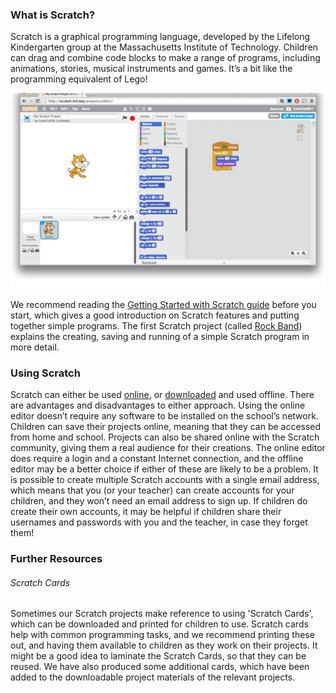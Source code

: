 ### What is Scratch?

Scratch is a graphical programming language, developed by the Lifelong Kindergarten group at the Massachusetts Institute of Technology. Children can drag and combine code blocks to make a range of programs, including animations, stories, musical instruments and games. It’s a bit like the programming equivalent of Lego!

![scratch editor](images/scratch/scratch-editor.png)

We recommend reading the [Getting Started with Scratch guide](http://scratch.mit.edu/scratchr2/static/__1371843055__/pdfs/help/ScratchGetStarted_beta_draft_Jan2013.pdf) before you start, which gives a good introduction on Scratch features and putting together simple programs. The first Scratch project (called [Rock Band](http://jumpto.cc/rockband)) explains the creating, saving and running of a simple Scratch program in more detail.

### Using Scratch

Scratch can either be used [online](http://jumpto.cc/scr-on), or [downloaded](http://jumpto.cc/scr-off) and used offline.  There are advantages and disadvantages to either approach. Using the online editor doesn’t require any software to be installed on the school’s network. Children can save their projects online, meaning that they can be accessed from home and school. Projects can also be shared online with the Scratch community, giving them a real audience for their creations. The online editor does require a login and a constant Internet connection, and the offline editor may be a better choice if either of these are likely to be a problem. It is possible to create multiple Scratch accounts with a single email address, which means that you (or your teacher) can create accounts for your children, and they won’t need an email address to sign up. If children do create their own accounts, it may be helpful if children share their usernames and passwords with you and the teacher, in case they forget them!

### Further Resources

###### Scratch Cards

Sometimes our Scratch projects make reference to using 'Scratch Cards', which can be downloaded and printed for children to use. Scratch cards help with common programming tasks, and we recommend printing these out, and having them available to children as they work on their projects. It might be a good idea to laminate the Scratch Cards, so that they can be reused. We have also produced some additional cards, which have been added to the downloadable project materials of the relevant projects.

